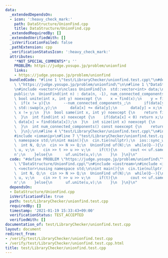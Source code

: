 ```yaml
---
data:
  _extendedDependsOn:
  - icon: ':heavy_check_mark:'
    path: DataStructure/UnionFind.cpp
    title: DataStructure/UnionFind.cpp
  _extendedRequiredBy: []
  _extendedVerifiedWith: []
  _isVerificationFailed: false
  _pathExtension: cpp
  _verificationStatusIcon: ':heavy_check_mark:'
  attributes:
    '*NOT_SPECIAL_COMMENTS*': ''
    PROBLEM: https://judge.yosupo.jp/problem/unionfind
    links:
    - https://judge.yosupo.jp/problem/unionfind
  bundledCode: "#line 1 \"test/LibraryChecker/unionfind.test.cpp\"\n#define PROBLEM\
    \ \"https://judge.yosupo.jp/problem/unionfind\"\n\n#line 1 \"DataStructure/UnionFind.cpp\"\
    \n#include <vector>\n\nclass UnionFind{\n  std::vector<int> data;\n  int num_connected_components_;\n\
    public:\n  UnionFind(int n) : data(n, -1), num_connected_components_(n) {}\n \
    \ bool unite(int x, int y) noexcept {\n    x = find(x);\n    y = find(y);\n  \
    \  if(x != y){\n      --num_connected_components_;\n      if(data[y] < data[x])\
    \ std::swap(x,y);\n      data[x] += data[y];\n      data[y] = x;\n    }\n    return\
    \ x != y;\n  }\n  bool same(int x, int y) noexcept {\n    return find(x) == find(y);\n\
    \  }\n  int find(int x) noexcept {\n    if(data[x] < 0) return x;\n    return\
    \ data[x] = find(data[x]);\n  }\n  int size(int x) noexcept {\n    return -data[find(x)];\n\
    \  }\n  int num_connected_components() const noexcept {\n    return num_connected_components_;\n\
    \  }\n};\n\n#line 4 \"test/LibraryChecker/unionfind.test.cpp\"\n#include <iostream>\n\
    #include <iomanip>\n#line 7 \"test/LibraryChecker/unionfind.test.cpp\"\nusing\
    \ namespace std;\n\nint main(){\n  cin.tie(nullptr);\n  ios::sync_with_stdio(false);\n\
    \  int N, Q;\n  cin >> N >> Q;\n  UnionFind uf(N);\n  while(Q--){\n    int t,\
    \ u, v;\n    cin >> t >> u >> v;\n    if(t){\n      cout << uf.same(u,v) << '\\\
    n';\n    }else{\n      uf.unite(u,v);\n    }\n  }\n}\n"
  code: "#define PROBLEM \"https://judge.yosupo.jp/problem/unionfind\"\n\n#include\
    \ \"DataStructure/UnionFind.cpp\"\n#include <iostream>\n#include <iomanip>\n#include\
    \ <vector>\nusing namespace std;\n\nint main(){\n  cin.tie(nullptr);\n  ios::sync_with_stdio(false);\n\
    \  int N, Q;\n  cin >> N >> Q;\n  UnionFind uf(N);\n  while(Q--){\n    int t,\
    \ u, v;\n    cin >> t >> u >> v;\n    if(t){\n      cout << uf.same(u,v) << '\\\
    n';\n    }else{\n      uf.unite(u,v);\n    }\n  }\n}\n"
  dependsOn:
  - DataStructure/UnionFind.cpp
  isVerificationFile: true
  path: test/LibraryChecker/unionfind.test.cpp
  requiredBy: []
  timestamp: '2021-01-19 15:33:43+09:00'
  verificationStatus: TEST_ACCEPTED
  verifiedWith: []
documentation_of: test/LibraryChecker/unionfind.test.cpp
layout: document
redirect_from:
- /verify/test/LibraryChecker/unionfind.test.cpp
- /verify/test/LibraryChecker/unionfind.test.cpp.html
title: test/LibraryChecker/unionfind.test.cpp
---
```

